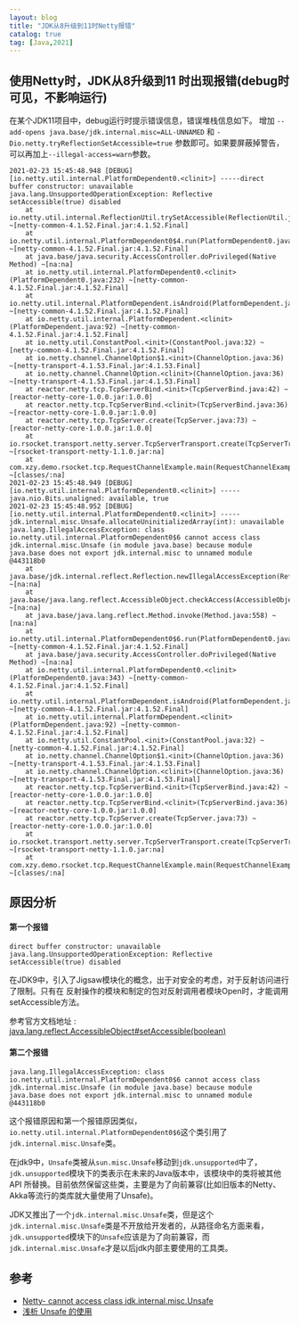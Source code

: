 ```yaml
---
layout: blog
title: "JDK从8升级到11时Netty报错"
catalog: true
tag: [Java,2021]
---
```


## 使用Netty时，JDK从8升级到11  时出现报错(debug时可见，不影响运行)

在某个JDK11项目中，debug运行时提示错误信息，错误堆栈信息如下。
增加 `--add-opens java.base/jdk.internal.misc=ALL-UNNAMED` 和 `-Dio.netty.tryReflectionSetAccessible=true` 参数即可。如果要屏蔽掉警告，可以再加上`--illegal-access=warn`参数。

```text
2021-02-23 15:45:48.948 [DEBUG] [io.netty.util.internal.PlatformDependent0.<clinit>] -----direct buffer constructor: unavailable
java.lang.UnsupportedOperationException: Reflective setAccessible(true) disabled
	at io.netty.util.internal.ReflectionUtil.trySetAccessible(ReflectionUtil.java:31) ~[netty-common-4.1.52.Final.jar:4.1.52.Final]
	at io.netty.util.internal.PlatformDependent0$4.run(PlatformDependent0.java:238) ~[netty-common-4.1.52.Final.jar:4.1.52.Final]
	at java.base/java.security.AccessController.doPrivileged(Native Method) ~[na:na]
	at io.netty.util.internal.PlatformDependent0.<clinit>(PlatformDependent0.java:232) ~[netty-common-4.1.52.Final.jar:4.1.52.Final]
	at io.netty.util.internal.PlatformDependent.isAndroid(PlatformDependent.java:289) ~[netty-common-4.1.52.Final.jar:4.1.52.Final]
	at io.netty.util.internal.PlatformDependent.<clinit>(PlatformDependent.java:92) ~[netty-common-4.1.52.Final.jar:4.1.52.Final]
	at io.netty.util.ConstantPool.<init>(ConstantPool.java:32) ~[netty-common-4.1.52.Final.jar:4.1.52.Final]
	at io.netty.channel.ChannelOption$1.<init>(ChannelOption.java:36) ~[netty-transport-4.1.53.Final.jar:4.1.53.Final]
	at io.netty.channel.ChannelOption.<clinit>(ChannelOption.java:36) ~[netty-transport-4.1.53.Final.jar:4.1.53.Final]
	at reactor.netty.tcp.TcpServerBind.<init>(TcpServerBind.java:42) ~[reactor-netty-core-1.0.0.jar:1.0.0]
	at reactor.netty.tcp.TcpServerBind.<clinit>(TcpServerBind.java:36) ~[reactor-netty-core-1.0.0.jar:1.0.0]
	at reactor.netty.tcp.TcpServer.create(TcpServer.java:73) ~[reactor-netty-core-1.0.0.jar:1.0.0]
	at io.rsocket.transport.netty.server.TcpServerTransport.create(TcpServerTransport.java:64) ~[rsocket-transport-netty-1.1.0.jar:na]
	at com.xzy.demo.rsocket.tcp.RequestChannelExample.main(RequestChannelExample.java:41) ~[classes/:na]
2021-02-23 15:45:48.949 [DEBUG] [io.netty.util.internal.PlatformDependent0.<clinit>] -----java.nio.Bits.unaligned: available, true
2021-02-23 15:45:48.952 [DEBUG] [io.netty.util.internal.PlatformDependent0.<clinit>] -----jdk.internal.misc.Unsafe.allocateUninitializedArray(int): unavailable
java.lang.IllegalAccessException: class io.netty.util.internal.PlatformDependent0$6 cannot access class jdk.internal.misc.Unsafe (in module java.base) because module java.base does not export jdk.internal.misc to unnamed module @443118b0
	at java.base/jdk.internal.reflect.Reflection.newIllegalAccessException(Reflection.java:361) ~[na:na]
	at java.base/java.lang.reflect.AccessibleObject.checkAccess(AccessibleObject.java:591) ~[na:na]
	at java.base/java.lang.reflect.Method.invoke(Method.java:558) ~[na:na]
	at io.netty.util.internal.PlatformDependent0$6.run(PlatformDependent0.java:352) ~[netty-common-4.1.52.Final.jar:4.1.52.Final]
	at java.base/java.security.AccessController.doPrivileged(Native Method) ~[na:na]
	at io.netty.util.internal.PlatformDependent0.<clinit>(PlatformDependent0.java:343) ~[netty-common-4.1.52.Final.jar:4.1.52.Final]
	at io.netty.util.internal.PlatformDependent.isAndroid(PlatformDependent.java:289) ~[netty-common-4.1.52.Final.jar:4.1.52.Final]
	at io.netty.util.internal.PlatformDependent.<clinit>(PlatformDependent.java:92) ~[netty-common-4.1.52.Final.jar:4.1.52.Final]
	at io.netty.util.ConstantPool.<init>(ConstantPool.java:32) ~[netty-common-4.1.52.Final.jar:4.1.52.Final]
	at io.netty.channel.ChannelOption$1.<init>(ChannelOption.java:36) ~[netty-transport-4.1.53.Final.jar:4.1.53.Final]
	at io.netty.channel.ChannelOption.<clinit>(ChannelOption.java:36) ~[netty-transport-4.1.53.Final.jar:4.1.53.Final]
	at reactor.netty.tcp.TcpServerBind.<init>(TcpServerBind.java:42) ~[reactor-netty-core-1.0.0.jar:1.0.0]
	at reactor.netty.tcp.TcpServerBind.<clinit>(TcpServerBind.java:36) ~[reactor-netty-core-1.0.0.jar:1.0.0]
	at reactor.netty.tcp.TcpServer.create(TcpServer.java:73) ~[reactor-netty-core-1.0.0.jar:1.0.0]
	at io.rsocket.transport.netty.server.TcpServerTransport.create(TcpServerTransport.java:64) ~[rsocket-transport-netty-1.1.0.jar:na]
	at com.xzy.demo.rsocket.tcp.RequestChannelExample.main(RequestChannelExample.java:41) ~[classes/:na]
```

## 原因分析

#### 第一个报错 

```text
direct buffer constructor: unavailable
java.lang.UnsupportedOperationException: Reflective setAccessible(true) disabled
```
在JDK9中，引入了Jigsaw模块化的概念，出于对安全的考虑，对于反射访问进行了限制。只有在
反射操作的模块和制定的包对反射调用者模块Open时，才能调用setAccessible方法。

参考官方文档地址 : [java.lang.reflect.AccessibleObject#setAccessible(boolean)](https://docs.oracle.com/en/java/javase/11/docs/api/java.base/java/lang/reflect/AccessibleObject.html#setAccessible(boolean))


#### 第二个报错

```text
java.lang.IllegalAccessException: class io.netty.util.internal.PlatformDependent0$6 cannot access class jdk.internal.misc.Unsafe (in module java.base) because module java.base does not export jdk.internal.misc to unnamed module @443118b0
```
这个报错原因和第一个报错原因类似，`io.netty.util.internal.PlatformDependent0$6`这个类引用了`jdk.internal.misc.Unsafe`类。

在jdk9中，`Unsafe`类被从`sun.misc.Unsafe`移动到`jdk.unsupported`中了，`jdk.unsupported`模块下的类表示在未来的Java版本中，该模块中的类将被其他 API 所替换。目前依然保留这些类，主要是为了向前兼容(比如旧版本的Netty、Akka等流行的类库就大量使用了Unsafe)。

JDK又推出了一个`jdk.internal.misc.Unsafe`类，但是这个`jdk.internal.misc.Unsafe`类是不开放给开发者的，从路径命名方面来看，`jdk.unsupported`模块下的`Unsafe`应该是为了向前兼容，而`jdk.internal.misc.Unsafe`才是以后jdk内部主要使用的工具类。


## 参考
+ [Netty- cannot access class jdk.internal.misc.Unsafe](https://stackoverflow.com/questions/57885828/netty-cannot-access-class-jdk-internal-misc-unsafe)
+ [浅析 Unsafe 的使用](https://segmentfault.com/a/1190000018037554)